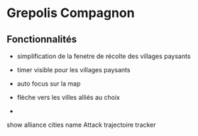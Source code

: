 # Grepolis Compagnon

## Fonctionnalités

- simplification de la fenetre de récolte des villages paysants
- timer visible pour les villages paysants

- auto focus sur la map
- flèche vers les villes alliés au choix

- 
show alliance cities name
Attack trajectoire tracker